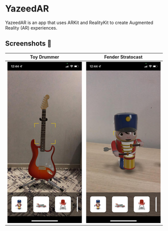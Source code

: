 # YazeedAR

YazeedAR is an app that uses ARKit and RealityKit to create Augmented Reality (AR) experiences.

## Screenshots 📱

| Toy Drummer                                                                                                                     | Fender Stratocast                                                                                                         |
| ------------------------------------------------------------------------------------------------------------------------------- | ------------------------------------------------------------------------------------------------------------------------- |
| <img src="https://raw.githubusercontent.com/YazeedAlKhalaf/YazeedAR/main/readme_images/fender_stratocast.jpeg" width="250px" /> | <img src="https://raw.githubusercontent.com/YazeedAlKhalaf/YazeedAR/main/readme_images/toy_drummer.jpeg" width="250px" /> |

